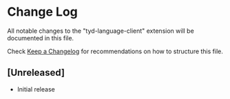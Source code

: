 # Change Log

All notable changes to the "tyd-language-client" extension will be documented in this file.

Check [Keep a Changelog](http://keepachangelog.com/) for recommendations on how to structure this file.

## [Unreleased]

- Initial release